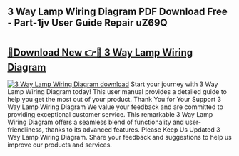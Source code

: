 ## 3 Way Lamp Wiring Diagram PDF Download Free - Part-1jv User Guide Repair uZ69Q

# <h2><a href="http://dfr2e7.blite.top/?on=3+Way+Lamp+Wiring+Diagram">🔗Download New 👉🔴 3 Way Lamp Wiring Diagram</a></h2>

[![3 Way Lamp Wiring Diagram download](https://i.imgur.com/lujVjoI.png)](http://dfr2e7.blite.top/?on=3+Way+Lamp+Wiring+Diagram)
Start your journey with 3 Way Lamp Wiring Diagram today! This user manual provides a detailed guide to help you get the most out of your product. Thank You for Your Support 3 Way Lamp Wiring Diagram We value your feedback and are committed to providing exceptional customer service. This remarkable 3 Way Lamp Wiring Diagram offers a seamless blend of functionality and user-friendliness, thanks to its advanced features. Please Keep Us Updated 3 Way Lamp Wiring Diagram. Share your feedback and suggestions to help us improve our products and services.
